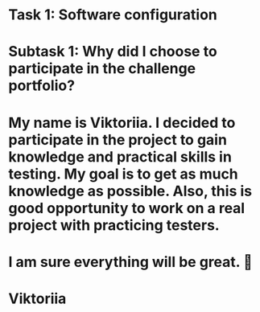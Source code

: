 
# Task 1: Software configuration
# Subtask 1: Why did I choose to participate in the challenge portfolio?
# My name is Viktoriia. I decided to participate in the project to gain knowledge and practical skills in testing. My goal is to get as much knowledge as possible. Also, this is good opportunity to work on a real project with practicing testers.
# I am sure everything will be great. 🙂
# Viktoriia